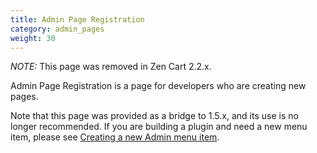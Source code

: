 ```yaml
---
title: Admin Page Registration
category: admin_pages
weight: 30 
---
```


*NOTE:* This page was removed in Zen Cart 2.2.x.

Admin Page Registration is a page for developers who are creating new pages.

Note that this page was provided as a bridge to 1.5.x, and its use is no longer recommended.  If you are building a plugin and need a new menu item, please see [Creating a new Admin menu item](/dev/code/creating_menu/). 

